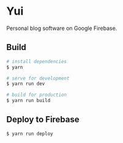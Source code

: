 # Yui

Personal blog software on Google Firebase.


## Build

```bash
# install dependencies
$ yarn

# serve for development
$ yarn run dev

# build for production
$ yarn run build
```


## Deploy to Firebase

```
$ yarn run deploy
```